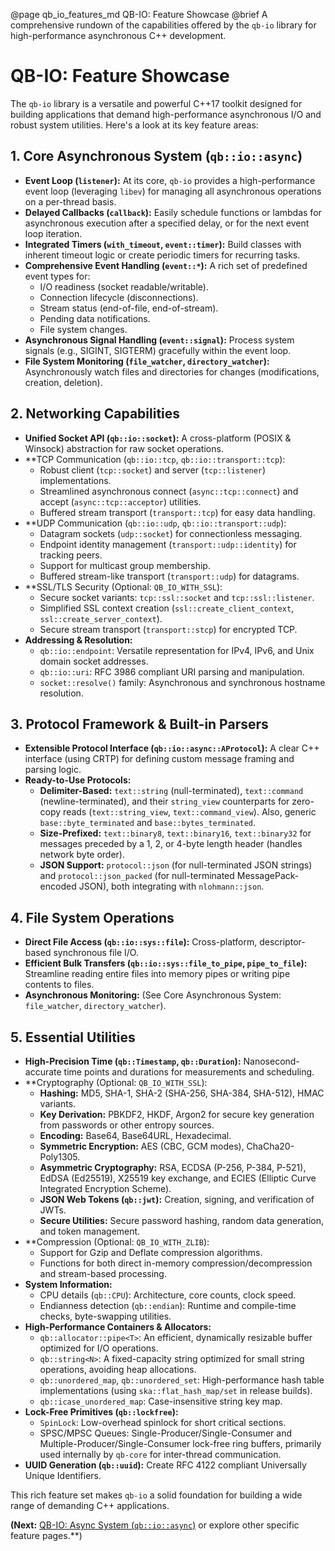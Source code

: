 @page qb_io_features_md QB-IO: Feature Showcase
@brief A comprehensive rundown of the capabilities offered by the `qb-io` library for high-performance asynchronous C++ development.

# QB-IO: Feature Showcase

The `qb-io` library is a versatile and powerful C++17 toolkit designed for building applications that demand high-performance asynchronous I/O and robust system utilities. Here's a look at its key feature areas:

## 1. Core Asynchronous System (`qb::io::async`)

*   **Event Loop (`listener`):** At its core, `qb-io` provides a high-performance event loop (leveraging `libev`) for managing all asynchronous operations on a per-thread basis.
*   **Delayed Callbacks (`callback`):** Easily schedule functions or lambdas for asynchronous execution after a specified delay, or for the next event loop iteration.
*   **Integrated Timers (`with_timeout`, `event::timer`):** Build classes with inherent timeout logic or create periodic timers for recurring tasks.
*   **Comprehensive Event Handling (`event::*`):** A rich set of predefined event types for:
    *   I/O readiness (socket readable/writable).
    *   Connection lifecycle (disconnections).
    *   Stream status (end-of-file, end-of-stream).
    *   Pending data notifications.
    *   File system changes.
*   **Asynchronous Signal Handling (`event::signal`):** Process system signals (e.g., SIGINT, SIGTERM) gracefully within the event loop.
*   **File System Monitoring (`file_watcher`, `directory_watcher`):** Asynchronously watch files and directories for changes (modifications, creation, deletion).

## 2. Networking Capabilities

*   **Unified Socket API (`qb::io::socket`):** A cross-platform (POSIX & Winsock) abstraction for raw socket operations.
*   **TCP Communication (`qb::io::tcp`, `qb::io::transport::tcp`):
    *   Robust client (`tcp::socket`) and server (`tcp::listener`) implementations.
    *   Streamlined asynchronous connect (`async::tcp::connect`) and accept (`async::tcp::acceptor`) utilities.
    *   Buffered stream transport (`transport::tcp`) for easy data handling.
*   **UDP Communication (`qb::io::udp`, `qb::io::transport::udp`):
    *   Datagram sockets (`udp::socket`) for connectionless messaging.
    *   Endpoint identity management (`transport::udp::identity`) for tracking peers.
    *   Support for multicast group membership.
    *   Buffered stream-like transport (`transport::udp`) for datagrams.
*   **SSL/TLS Security (Optional: `QB_IO_WITH_SSL`):
    *   Secure socket variants: `tcp::ssl::socket` and `tcp::ssl::listener`.
    *   Simplified SSL context creation (`ssl::create_client_context`, `ssl::create_server_context`).
    *   Secure stream transport (`transport::stcp`) for encrypted TCP.
*   **Addressing & Resolution:**
    *   `qb::io::endpoint`: Versatile representation for IPv4, IPv6, and Unix domain socket addresses.
    *   `qb::io::uri`: RFC 3986 compliant URI parsing and manipulation.
    *   `socket::resolve()` family: Asynchronous and synchronous hostname resolution.

## 3. Protocol Framework & Built-in Parsers

*   **Extensible Protocol Interface (`qb::io::async::AProtocol`):** A clear C++ interface (using CRTP) for defining custom message framing and parsing logic.
*   **Ready-to-Use Protocols:**
    *   **Delimiter-Based:** `text::string` (null-terminated), `text::command` (newline-terminated), and their `string_view` counterparts for zero-copy reads (`text::string_view`, `text::command_view`). Also, generic `base::byte_terminated` and `base::bytes_terminated`.
    *   **Size-Prefixed:** `text::binary8`, `text::binary16`, `text::binary32` for messages preceded by a 1, 2, or 4-byte length header (handles network byte order).
    *   **JSON Support:** `protocol::json` (for null-terminated JSON strings) and `protocol::json_packed` (for null-terminated MessagePack-encoded JSON), both integrating with `nlohmann::json`.

## 4. File System Operations

*   **Direct File Access (`qb::io::sys::file`):** Cross-platform, descriptor-based synchronous file I/O.
*   **Efficient Bulk Transfers (`qb::io::sys::file_to_pipe`, `pipe_to_file`):** Streamline reading entire files into memory pipes or writing pipe contents to files.
*   **Asynchronous Monitoring:** (See Core Asynchronous System: `file_watcher`, `directory_watcher`).

## 5. Essential Utilities

*   **High-Precision Time (`qb::Timestamp`, `qb::Duration`):** Nanosecond-accurate time points and durations for measurements and scheduling.
*   **Cryptography (Optional: `QB_IO_WITH_SSL`):
    *   **Hashing:** MD5, SHA-1, SHA-2 (SHA-256, SHA-384, SHA-512), HMAC variants.
    *   **Key Derivation:** PBKDF2, HKDF, Argon2 for secure key generation from passwords or other entropy sources.
    *   **Encoding:** Base64, Base64URL, Hexadecimal.
    *   **Symmetric Encryption:** AES (CBC, GCM modes), ChaCha20-Poly1305.
    *   **Asymmetric Cryptography:** RSA, ECDSA (P-256, P-384, P-521), EdDSA (Ed25519), X25519 key exchange, and ECIES (Elliptic Curve Integrated Encryption Scheme).
    *   **JSON Web Tokens (`qb::jwt`):** Creation, signing, and verification of JWTs.
    *   **Secure Utilities:** Secure password hashing, random data generation, and token management.
*   **Compression (Optional: `QB_IO_WITH_ZLIB`):
    *   Support for Gzip and Deflate compression algorithms.
    *   Functions for both direct in-memory compression/decompression and stream-based processing.
*   **System Information:**
    *   CPU details (`qb::CPU`): Architecture, core counts, clock speed.
    *   Endianness detection (`qb::endian`): Runtime and compile-time checks, byte-swapping utilities.
*   **High-Performance Containers & Allocators:**
    *   `qb::allocator::pipe<T>`: An efficient, dynamically resizable buffer optimized for I/O operations.
    *   `qb::string<N>`: A fixed-capacity string optimized for small string operations, avoiding heap allocations.
    *   `qb::unordered_map`, `qb::unordered_set`: High-performance hash table implementations (using `ska::flat_hash_map/set` in release builds).
    *   `qb::icase_unordered_map`: Case-insensitive string key map.
*   **Lock-Free Primitives (`qb::lockfree`):**
    *   `SpinLock`: Low-overhead spinlock for short critical sections.
    *   SPSC/MPSC Queues: Single-Producer/Single-Consumer and Multiple-Producer/Single-Consumer lock-free ring buffers, primarily used internally by `qb-core` for inter-thread communication.
*   **UUID Generation (`qb::uuid`):** Create RFC 4122 compliant Universally Unique Identifiers.

This rich feature set makes `qb-io` a solid foundation for building a wide range of demanding C++ applications.

**(Next:** [QB-IO: Async System (`qb::io::async`)](./async_system.md) or explore other specific feature pages.**) 